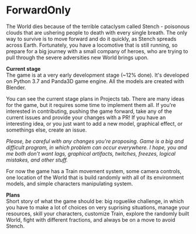 # ForwardOnly

The World dies because of the terrible cataclysm called Stench - poisonous clouds that are ushering people to death with every single breath. The only way to survive is to move forward and do it quickly, as Stench spreads across Earth. Fortunately, you have a locomotive that is still running, so prepare for a big journey with a small company of heroes, who are trying to pull through the severe adversities new World brings upon.

**Current stage**  
The game is at a very early development stage (~12% done). It's developed on Python 3.7 and Panda3D game engine. All the models are created with Blender.

You can see the current stage plans in Projects tab. There are many ideas for the game, but it requires some time to implement them all. If you're interested in contributing, pushing the game forward, take any of the current issues and provide your changes with a PR! If you have an interesting idea, or you just want to add a new model, graphical effect, or somethings else, create an issue.

*Please, be careful with any changes you're proposing. Game is a big and difficult program, in which problem can occur everywhere. I hope, you and me both don't want lags, graphical artifacts, twitches, freezes, logical mistakes, and other stuff.*

For now the game has a Train movement system, some camera controls, one location of the World that is build randomly with all of its environment models, and simple characters manipulating system.

**Plans**  
Short story of what the game should be: big roguelike challenge, in which you have to make a lot of choices on very suprising situations, manage your resources, skill your characters, customize Train, explore the randomly built World, fight with different fractions, and always be on a move to avoid Stench.
